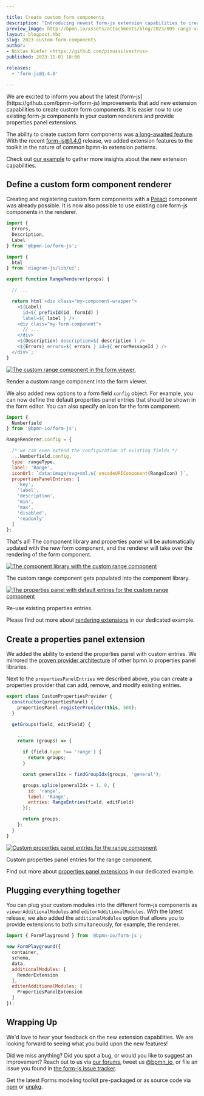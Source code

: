 ```yaml
---

title: Create custom form components
description: "Introducing newest form-js extension capabilities to create custom form components."
preview_image: http://bpmn.io/assets/attachments/blog/2023/005-range-validate.png
layout: blogpost.hbs
slug: 2023-custom-form-components
author:
- Niklas Kiefer <https://github.com/pinussilvestrus>
published: 2023-11-01 18:00

releases:
  - 'form-js@1.4.0'

---
```


<p class="introduction">
  We are excited to inform you about the latest [form-js](https://github.com/bpmn-io/form-js) improvements that add new extension capabilities to create custom form components. It is easier now to use existing form-js components in your custom renderers and provide properties panel extensions.
</p>

<!-- continue -->

The ability to create custom form components was [a long-awaited feature](https://github.com/bpmn-io/form-js/issues/123). With the recent form-js@1.4.0 release, we added extension features to the toolkit in the nature of common bpmn-io extension patterns.

Check out [our example](https://github.com/bpmn-io/form-js-examples/tree/master/custom-components) to gather more insights about the new extension capabilities.

## Define a custom form component renderer

Creating and registering custom form components with a [Preact](https://github.com/preactjs/preact) component was already possible. It is now also possible to use existing core form-js components in the renderer.

```javascript
import {
  Errors,
  Description,
  Label
} from '@bpmn-io/form-js';

import {
  html
} from 'diagram-js/lib/ui';

export function RangeRenderer(props) {

  // ...

  return html`<div class="my-component-wrapper">
    <${Label}
      id=${ prefixId(id, formId) }
      label=${ label } />
    <div class="my-form-component">
      // ...
    </div>
    <${Description} description=${ description } />
    <${Errors} errors=${ errors } id=${ errorMessageId } />
  </div>`;
}
```

<div class="figure full-size">
  <a href="https://demo.bpmn.io/form">
    <img src="{{ assets }}/attachments/blog/2023/005-range-validate.png" alt="The custom range component in the form viewer.">
  </a>

  <p class="caption">
    Render a custom range component into the form viewer.
  </p>
</div>

We also added new options to a form field `config` object. For example, you can now define the default properties panel entries that should be shown in the form editor. You can also specify an icon for the form component.

```javascript
import {
  Numberfield
} from '@bpmn-io/form-js';

RangeRenderer.config = {

  /* we can even extend the configuration of existing fields */
  ...Numberfield.config,
  type: rangeType,
  label: 'Range',
  iconUrl: `data:image/svg+xml,${ encodeURIComponent(RangeIcon) }`,
  propertiesPanelEntries: [
    'key',
    'label',
    'description',
    'min',
    'max',
    'disabled',
    'readonly'
  ]
};
```

That's all! The component library and properties panel will be automatically updated with the new form component, and the renderer will take over the rendering of the form component.

<div class="figure full-size">
  <a href="https://demo.bpmn.io/form">
    <img src="{{ assets }}/attachments/blog/2023/005-range-palette.png" alt="The component library with the custom range component">
  </a>

  <p class="caption">
    The custom range component gets populated into the component library.
  </p>
</div>


<div class="figure condensed-size">
  <a href="https://demo.bpmn.io/form">
    <img src="{{ assets }}/attachments/blog/2023/005-range-properties.png" alt="The properties panel with default entries for the custom range component">
  </a>

  <p class="caption">
    Re-use existing properties entries.
  </p>
</div>

Please find out more about [rendering extensions](https://github.com/bpmn-io/form-js-examples/tree/master/custom-components#add-a-custom-form-component-renderer) in our dedicated example. 


## Create a properties panel extension

We added the ability to extend the properties panel with custom entries. We mirrored the [proven provider architecture](https://bpmn.io/blog/posts/2022-new-properties-panel-foundation.html) of other bpmn.io properties panel libraries.

Next to the `propertiesPanelEntries` we described above, you can create a properties provider that can add, remove, and modify existing entries.

```javascript 
export class CustomPropertiesProvider {
  constructor(propertiesPanel) {
    propertiesPanel.registerProvider(this, 500);
  }

  getGroups(field, editField) {

    ...
    return (groups) => {

      if (field.type !== 'range') {
        return groups;
      }

      const generalIdx = findGroupIdx(groups, 'general');

      groups.splice(generalIdx + 1, 0, {
        id: 'range',
        label: 'Range',
        entries: RangeEntries(field, editField)
      });

      return groups;
    };
  }
}
```

<div class="figure full-size">
  <a href="https://demo.bpmn.io/form">
    <img src="{{ assets }}/attachments/blog/2023/005-range-custom-entries.png" alt="Custom properties panel entries for the range component">
  </a>

  <p class="caption">
    Custom properties panel entries for the range component.
  </p>
</div>

Find out more about [properties panel extensions](https://github.com/bpmn-io/form-js-examples/tree/master/custom-components#add-custom-properties-panel-entries) in our dedicated example.


## Plugging everything together

You can plug your custom modules into the different form-js components as `viewerAdditionalModules` and `editorAdditionalModules`. With the latest release, we also added the `additionalModules` option that allows you to provide extensions to both simultaneously, for example, the renderer.


```javascript
import { FormPlayground } from '@bpmn-io/form-js';

new FormPlayground({
  container,
  schema,
  data,
  additionalModules: [
    RenderExtension
  ],
  editorAdditionalModules: [
    PropertiesPanelExtension
  ]
});
```

## Wrapping Up

We'd love to hear your feedback on the new extension capabilities. We are looking forward to seeing what you build upon the new features!

Did we miss anything? Did you spot a bug, or would you like to suggest an improvement? Reach out to us via [our forums](https://forum.bpmn.io/), tweet us [@bpmn_io](https://twitter.com/bpmn_io), or file an issue you found in [the form-js issue tracker](https://github.com/bpmn-io/form-js/issues).

Get the latest Forms modeling toolkit pre-packaged or as source code via [npm](https://www.npmjs.com/package/@bpmn-io/form-js) or [unpkg](https://unpkg.com/@bpmn-io/form-js).